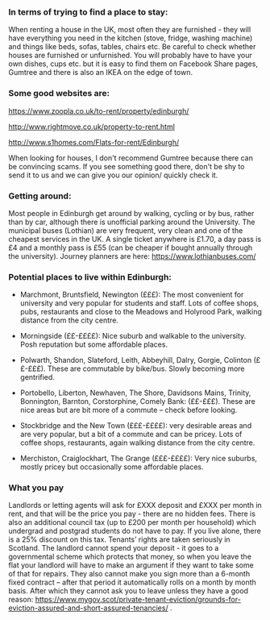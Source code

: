 ### In terms of trying to find a place to stay:

When renting a house in the UK, most often they are furnished - they will have everything you need in the kitchen (stove, fridge, washing machine) and things like beds, sofas, tables, chairs etc. Be careful to check whether houses are furnished or unfurnished. You will probably have to have your own dishes, cups etc. but it is easy to find them on Facebook Share pages, Gumtree and there is also an IKEA on the edge of town.

### Some good websites are:

https://www.zoopla.co.uk/to-rent/property/edinburgh/

http://www.rightmove.co.uk/property-to-rent.html

http://www.s1homes.com/Flats-for-rent/Edinburgh/

When looking for houses, I don't recommend Gumtree because there can be convincing scams. If you see something good there, don't be shy to send it to us and we can give you our opinion/ quickly check it.

### Getting around:

Most people in Edinburgh get around by walking, cycling or by bus, rather than by car, although there is unofficial parking around the University. The municipal buses (Lothian) are very frequent, very clean and one of the cheapest services in the UK. A single ticket anywhere is £1.70, a day pass is £4 and a monthly pass is £55 (can be cheaper if bought annually through the university). Journey planners are here: https://www.lothianbuses.com/

### Potential places to live within Edinburgh:

* Marchmont, Bruntsfield, Newington (£££): The most convenient for university and very popular for students and staff. Lots of coffee shops, pubs, restaurants and close to the Meadows and Holyrood Park, walking distance from the city centre.

* Morningside (££-££££): Nice suburb and walkable to the university. Posh reputation but some affordable places.

* Polwarth, Shandon, Slateford, Leith, Abbeyhill, Dalry, Gorgie, Colinton (££-£££). These are commutable by bike/bus. Slowly becoming more gentrified.

* Portobello, Liberton, Newhaven, The Shore, Davidsons Mains, Trinity, Bonnington, Barnton, Corstorphine, Comely Bank: (££-£££). These are nice areas but are bit more of a commute – check before looking.

* Stockbridge and the New Town (£££-££££): very desirable areas and are very popular, but a bit of a commute and can be pricey. Lots of coffee shops, restaurants, again walking distance from the city centre.

* Merchiston, Craiglockhart, The Grange (£££-££££): Very nice suburbs, mostly pricey but occasionally some affordable places.


### What you pay

Landlords or letting agents will ask for £XXX deposit and £XXX per month in rent, and that will be the price you pay - there are no hidden fees. There is also an additional council tax (up to £200 per month per household) which undergrad and postgrad students do not have to pay. If you live alone, there is a 25% discount on this tax. Tenants’ rights are taken seriously in Scotland. The landlord cannot spend your deposit - it goes to a governmental scheme which protects that money, so when you leave the flat your landlord will have to make an argument if they want to take some of that for repairs. They also cannot make you sign more than a 6-month fixed contract – after that period it automatically rolls on a month by month basis. After which they cannot ask you to leave unless they have a good reason: https://www.mygov.scot/private-tenant-eviction/grounds-for-eviction-assured-and-short-assured-tenancies/ .
